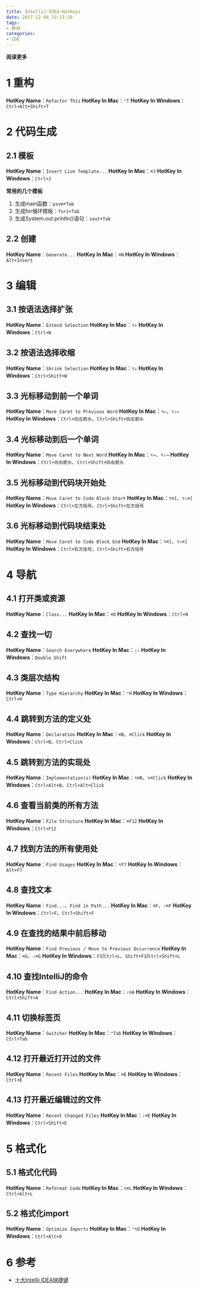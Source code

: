 ```yaml
---
title: IntelliJ-IDEA-HotKeys
date: 2017-12-08 23:13:10
tags: 
- 原创
categories: 
- IDE
---
```


__阅读更多__

<!--more-->

# 1 重构

__HotKey Name__：`Refactor This`
__HotKey In Mac__：`⌃T`
__HotKey In Windows__：`Ctrl+Alt+Shift+T`

# 2 代码生成

## 2.1 模板

__HotKey Name__：`Insert Live Template...`
__HotKey In Mac__：`⌘J`
__HotKey In Windows__：`Ctrl+J`

__常用的几个模板__

1. 生成main函数：`psvm+Tab`
1. 生成for循环模板：`fori+Tab`
1. 生成System.out.println()语句：`sout+Tab`

## 2.2 创建

__HotKey Name__：`Generate...`
__HotKey In Mac__：`⌘N`
__HotKey In Windows__：`Alt+Insert`

# 3 编辑

## 3.1 按语法选择扩张

__HotKey Name__：`Extend Selection`
__HotKey In Mac__：`⌥↑`
__HotKey In Windows__：`Ctrl+W`

## 3.2 按语法选择收缩

__HotKey Name__：`Shrink Selection`
__HotKey In Mac__：`⌥↓`
__HotKey In Windows__：`Ctrl+Shitf+W`

## 3.3 光标移动到前一个单词

__HotKey Name__：`Move Caret to Previous Word`
__HotKey In Mac__：`⌥←`、`⌥⇧←`
__HotKey In Windows__：`Ctrl+向左箭头`、`Ctrl+Shift+向左箭头`

## 3.4 光标移动到后一个单词

__HotKey Name__：`Move Caret to Next Word`
__HotKey In Mac__：`⌥→`、`⌥⇧→`
__HotKey In Windows__：`Ctrl+向右箭头`、`Ctrl+Shift+向右箭头`

## 3.5 光标移动到代码块开始处

__HotKey Name__：`Move Caret to Code Block Start`
__HotKey In Mac__：`⌥⌘[`、`⌥⇧⌘[`
__HotKey In Windows__：`Ctrl+左方括号`、`Ctrl+Shift+左方括号`

## 3.6 光标移动到代码块结束处

__HotKey Name__：`Move Caret to Code Block End`
__HotKey In Mac__：`⌥⌘]`、`⌥⇧⌘]`
__HotKey In Windows__：`Ctrl+右方括号`、`Ctrl+Shift+右方括号`

# 4 导航

## 4.1 打开类或资源

__HotKey Name__：`Class...`
__HotKey In Mac__：`⌘O`
__HotKey In Windows__：`Ctrl+N`

## 4.2 查找一切

__HotKey Name__：`Search Everywhere`
__HotKey In Mac__：`⇧⇧`
__HotKey In Windows__：`Double Shift`

## 4.3 类层次结构

__HotKey Name__：`Type Hierarchy`
__HotKey In Mac__：`⌃H`
__HotKey In Windows__：`Ctrl+H`

## 4.4 跳转到方法的定义处

__HotKey Name__：`Declaration`
__HotKey In Mac__：`⌘B`、`⌘Click`
__HotKey In Windows__：`Ctrl+B`、`Ctrl+Click`

## 4.5 跳转到方法的实现处

__HotKey Name__：`Implementation(s)`
__HotKey In Mac__：`⌥⌘B`、`⌥⌘Click`
__HotKey In Windows__：`Ctrl+Alt+B`、`Ctrl+Alt+Click`

## 4.6 查看当前类的所有方法

__HotKey Name__：`File Structure`
__HotKey In Mac__：`⌘F12`
__HotKey In Windows__：`Ctrl+F12`

## 4.7 找到方法的所有使用处

__HotKey Name__：`Find Usages`
__HotKey In Mac__：`⌥F7`
__HotKey In Windows__：`Alt+F7`

## 4.8 查找文本

__HotKey Name__：`Find...`、`Find in Path...`
__HotKey In Mac__：`⌘F`、`⇧⌘F`
__HotKey In Windows__：`Ctrl+F`、`Ctrl+Shift+F`

## 4.9 在查找的结果中前后移动

__HotKey Name__：`Find Previous / Move to Previous Occurrence`
__HotKey In Mac__：`⌘G`、`⇧⌘G`
__HotKey In Windows__：`F3`/`Ctrl+L`、`Shift+F3`/`Ctrl+Shift+L`

## 4.10 查找IntelliJ的命令

__HotKey Name__：`Find Action...`
__HotKey In Mac__：`⇧⌘A`
__HotKey In Windows__：`Ctrl+Shift+A`

## 4.11 切换标签页

__HotKey Name__：`Switcher`
__HotKey In Mac__：`⌃Tab`
__HotKey In Windows__：`Ctrl+Tab`

## 4.12 打开最近打开过的文件

__HotKey Name__：`Recent Files`
__HotKey In Mac__：`⌘E`
__HotKey In Windows__：`Ctrl+E`

## 4.13 打开最近编辑过的文件

__HotKey Name__：`Recent Changed Files`
__HotKey In Mac__：`⇧⌘E`
__HotKey In Windows__：`Ctrl+Shift+E`

# 5 格式化

## 5.1 格式化代码

__HotKey Name__：`Reformat Code`
__HotKey In Mac__：`⌥⌘L`
__HotKey In Windows__：`Ctrl+Alt+L`

## 5.2 格式化import

__HotKey Name__：`Optimize Imports`
__HotKey In Mac__：`⌃⌥O`
__HotKey In Windows__：`Ctrl+Alt+O`

# 6 参考

* [十大Intellij IDEA快捷键](http://blog.csdn.net/dc_726/article/details/42784275)

